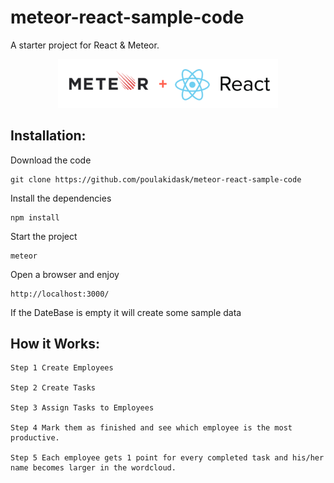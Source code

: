 # meteor-react-sample-code
A starter project for React &amp; Meteor. 

<p align="center">
  <img width="70%" src="public/images/meteor-react.png" alt="Meteor-React logo"/>
</p>

## Installation:

Download the code <br/>
```
git clone https://github.com/poulakidask/meteor-react-sample-code
```

Install the dependencies  <br/>
```
npm install
```

Start the project <br/>
```
meteor 
```

Open a browser and enjoy <br/>
```
http://localhost:3000/    
```

If the DateBase is empty it will create some sample data

## How it Works:

```
Step 1 Create Employees  

Step 2 Create Tasks  

Step 3 Assign Tasks to Employees  

Step 4 Mark them as finished and see which employee is the most productive. 

Step 5 Each employee gets 1 point for every completed task and his/her name becomes larger in the wordcloud.

```

